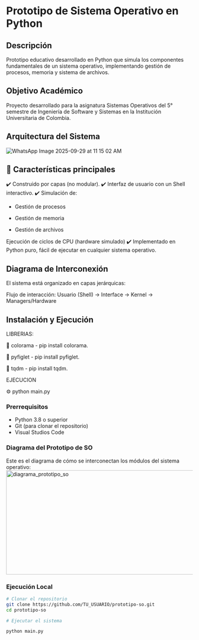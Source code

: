 ﻿# Prototipo de Sistema Operativo en Python

## Descripción
Prototipo educativo desarrollado en Python que simula los componentes fundamentales de un sistema operativo, implementando gestión de procesos, memoria y sistema de archivos.

## Objetivo Académico
Proyecto desarrollado para la asignatura Sistemas Operativos del 5° semestre de Ingeniería de Software y Sistemas en la Institución Universitaria de Colombia.

## Arquitectura del Sistema
![WhatsApp Image 2025-09-29 at 11 15 02 AM](https://github.com/user-attachments/assets/b38f5950-5612-4216-befb-7a0905d7556c)

## 📌 Características principales
✔️ Construido por capas (no modular).
✔️ Interfaz de usuario con un Shell interactivo.
✔️ Simulación de:

- Gestión de procesos

- Gestión de memoria

- Gestión de archivos

Ejecución de ciclos de CPU (hardware simulado)
✔️ Implementado en Python puro, fácil de ejecutar en cualquier sistema operativo.

## Diagrama de Interconexión
El sistema está organizado en capas jerárquicas:

Flujo de interacción:
    Usuario (Shell) → Interface → Kernel → Managers/Hardware

## Instalación y Ejecución

LIBRERIAS:

📍 colorama
    - pip install colorama.
  
📍 pyfiglet
    - pip install pyfiglet.
  
📍 tqdm
    - pip install tqdm.

EJECUCION

⚙️ python main.py

### Prerrequisitos
- Python 3.8 o superior
- Git (para clonar el repositorio)
- Visual Studios Code

### Diagrama del Prototipo de SO

Este es el diagrama de cómo se interconectan los módulos del sistema operativo:
<img width="768" height="281" alt="diagrama_prototipo_so" src="https://github.com/user-attachments/assets/22f8569c-1757-4367-a955-db4d578c8cbd" />


### Ejecución Local
```bash
# Clonar el repositorio
git clone https://github.com/TU_USUARIO/prototipo-so.git
cd prototipo-so

# Ejecutar el sistema

python main.py
